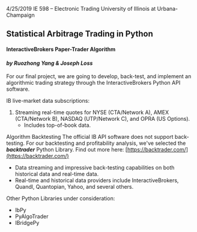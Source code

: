 4/25/2019
IE 598 – Electronic Trading
University of Illinois at Urbana-Champaign

## Statistical Arbitrage Trading in Python
#### InteractiveBrokers Paper-Trader Algorithm
#### *by  Ruozhong Yang &  Joseph Loss*


For our final project, we are going to develop, back-test, and implement an algorithmic trading strategy through the InteractiveBrokers Python API software. 

IB live-market data subscriptions:
1. Streaming real-time quotes for NYSE (CTA/Network A), AMEX
(CTA/Network B), NASDAQ (UTP/Network C), and OPRA (US
Options). 
   - Includes top-of-book data.

Algorithm Backtesting
The official IB API software does not support back-testing.
For our backtesting and profitability analysis, we've selected the *__backtrader__* Python Library. 
Find out more here: [https://backtrader.com/](https://backtrader.com/)
- Data streaming and impressive back-testing capabilities on both
historical data and real-time data.
- Real-time and historical data providers include InteractiveBrokers,
Quandl, Quantopian, Yahoo, and several others.

Other Python Libraries under consideration: 
- IbPy
- PyAlgoTrader 
- IBridgePy

